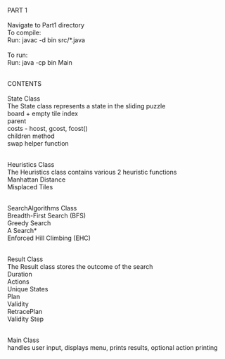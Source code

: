 PART 1<br /><br />
Navigate to Part1 directory<br />
To compile:<br />
Run: javac -d bin src/*.java <br /><br />
To run:<br />
Run: java -cp bin Main<br /><br />


CONTENTS<br /><br />
State Class<br />
The State class represents a state in the sliding puzzle<br />
board + empty tile index<br />
parent<br />
costs - hcost, gcost, fcost()<br />
children method<br />
swap helper function<br /><br />

Heuristics Class<br />
The Heuristics class contains various 2 heuristic functions<br />
Manhattan Distance<br />
Misplaced Tiles<br /><br />

SearchAlgorithms Class<br />
Breadth-First Search (BFS)<br />
Greedy Search<br />
A Search*<br />
Enforced Hill Climbing (EHC)<br /><br />

Result Class<br />
The Result class stores the outcome of the search<br />
Duration <br />
Actions<br />
Unique States<br />
Plan<br />
Validity<br />
RetracePlan<br />
Validity Step<br /><br />

Main Class<br />
handles user input, displays menu, prints results, optional action printing<br />
